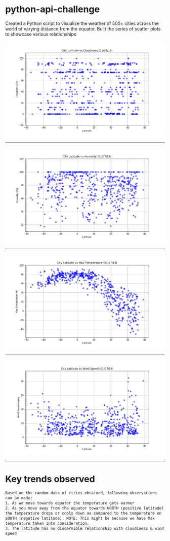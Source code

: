 # python-api-challenge
Created a Python script to visualize the weather of 500+ cities across the world of varying distance from the equator. Built the series of scatter plots to showcase various relationships

![Image of Latitude Vs Cloudiness](https://github.com/karikashah/python-api-challenge/blob/master/output_data/LatVsCloudiness.png)

---------------------------------
![Image of Latitude Vs Humidity](https://github.com/karikashah/python-api-challenge/blob/master/output_data/LatVsHumidity.png)

---------------------------------
![Image of Latitude Vs Maximum Temperature](https://github.com/karikashah/python-api-challenge/blob/master/output_data/LatVsMaxTemp.png)

---------------------------------
![Image of Latitude Vs Wind Speed](https://github.com/karikashah/python-api-challenge/blob/master/output_data/LatVsWind.png)

---------------------------------
# Key trends observed
```
Based on the random data of cities obtained, following observations can be made:
1. As we move towards equator the temperature gets warmer
2. As you move away from the equator towards NORTH (positive latitude) the temperature drops or cools down as compared to the temperature on SOUTH (negative latitude). NOTE: This might be because we have Max temperature taken into consideration.
3. The latitude has no discernible relationship with cloudiness & wind speed